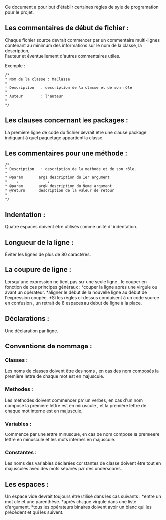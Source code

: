 Ce document a pour but d'établir certaines règles  de syle de programation
pour le projet. 

## Les commentaires de début de fichier :

 Chaque fichier source devrait commencer par un commentaire multi-lignes 
 contenant au minimum des informations sur le nom de la classe, la description,  
 l'auteur et éventuellement d'autres commentaires utiles.

 Exemple :  

    /*
    * Nom de la classe : MaClasse
    *
    * Description   : description de la classe et de son rôle
    *
    * Auteur        : l'auteur
    *
    */

## Les clauses concernant les packages :

 La première ligne de code du fichier devrait être  une clause package
 indiquant à quel paquetage appartient la classe.

 
## Les commentaires pour une méthode :

    /*
    * Description   : description de la methode et de son rôle.
    *
    * @param	   arg1 description du 1er argument
    *    :             :               :	
    * @param	   argN description du Neme argument
    * @return	   description de la valeur de retour
    *
    */
 
 
## Indentation :
 
 Quatre espaces doivent être utilisés comme unité d' indentation.
 
## Longueur de la ligne :

 Éviter les lignes de plus de 80 caractères. 

## La coupure de ligne :

 Lorsqu'une expression ne tient pas sur une seule ligne , le couper en fonction
 de ces principes généraux :
 *couper la ligne après une virgule ou avant un opérateur.
 *aligner le début de la nouvelle ligne au début de l'expression coupée.
 *Si les règles ci-dessus conduisent à un code source en confusion ,
  un retrait de 8 espaces au debut de ligne à la place.
 
## Déclarations :

 Une déclaration par ligne.


## Conventions de nommage :

### Classes :
 Les noms de classes doivent être des noms , en cas des 
 nom composés la première lettre de chaque mot est en majuscule.  

### Methodes : 
 Les méthodes doivent commencer par un verbes, en cas d'un nom composé
 la première lettre est en minuscule , et la première lettre de chaque mot
 interne est en majuscule.

### Variables :
 Commence par une lettre minuscule, en cas de nom composé la premièère lettre
 en minuscule et les mots internes en majuscule.

### Constantes :
 Les noms des variables déclarées constantes de classe doivent être tout
 en majuscules avec des mots séparés par des underscores.

## Les espaces :
 
 Un espace vide devrait toujours être utilisé dans les cas suivants :
  *entre un mot clé et une parenthèse. 
  *après chaque virgule dans une liste d'argument.
  *tous les opérateurs binaires doivent avoir un blanc qui les précèdent et
   qui les suivent.
  
